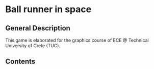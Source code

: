 # Ball runner in space

## General Description
This game is elaborated for the graphics course of ECE @ Technical University of Crete (TUC).

## Contents
